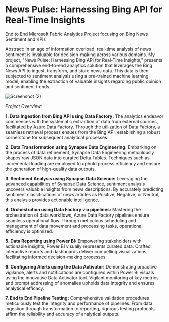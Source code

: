 # News Pulse: Harnessing Bing API for Real-Time Insights
End to End Microsoft Fabric Analytics Project focusing on Bing News Sentiment and KPIs

Abstract:
In an age of information overload, real-time analysis of news sentiment is invaluable for decision-making across various domains. My project, "News Pulse: Harnessing Bing API for Real-Time Insights," presents a comprehensive end-to-end analytics solution that leverages the Bing News API to ingest, transform, and store news data. This data is then subjected to sentiment analysis using a pre-trained machine learning model, enabling the extraction of valuable insights regarding public opinion and sentiment trends.

![Screenshot (2)](https://github.com/19gcarpio/BingAnalytics/assets/92619560/e5303e90-96c5-423f-8783-8656b7a9cf07)

*Project Overview:*

**1. Data Ingestion from Bing API using Data Factory:**
The analytics endeavor commences with the systematic extraction of data from external sources, facilitated by Azure Data Factory. Through the utilization of Data Factory, a seamless retrieval process ensues from the Bing API, establishing a robust cornerstone for subsequent analytical processes.

**2. Data Transformation using Synapse Data Engineering:**
Embarking on the process of data refinement, Synapse Data Engineering meticulously shapes raw JSON data into curated Delta Tables. Techniques such as incremental loading are employed to uphold process efficiency and ensure the generation of high-quality data outputs.

**3. Sentiment Analysis using Synapse Data Science:**
Leveraging the advanced capabilities of Synapse Data Science, sentiment analysis uncovers valuable insights from news descriptions. By accurately predicting sentiment classifications of news articles as Positive, Negative, or Neutral, this analysis provides actionable intelligence.

**4. Orchestration using Data Factory via pipelines:**
Mastering the orchestration of data workflows, Azure Data Factory pipelines ensure seamless operational flow. Through meticulous scheduling and management of data movement and processing tasks, operational efficiency is optimized.

**5. Data Reporting using Power BI:**
Empowering stakeholders with actionable insights, Power BI visually represents curated data. Crafted interactive reports and dashboards deliver compelling visualizations, facilitating informed decision-making processes.

**6. Configuring Alerts using the Data Activator:**
Demonstrating proactive vigilance, alerts and notifications are configured within Power BI visuals using the innovative Data Activator tool. Vigilant monitoring of key metrics and prompt addressing of anomalies upholds data integrity and ensures analytical efficacy.

**7. End to End Pipeline Testing:**
Comprehensive validation procedures meticulously test the integrity and performance of pipelines. From data ingestion through transformation to reporting, rigorous testing protocols affirm the reliability and accuracy of analytical outputs.
